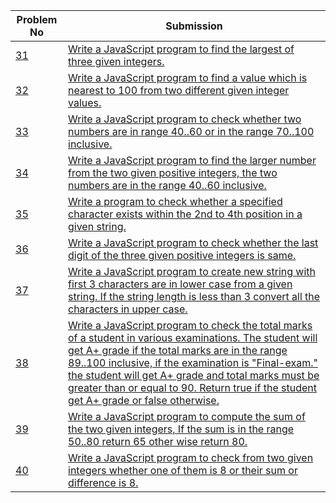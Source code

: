 | Problem No                                                            | Submission                                                     |
| --------------------------------------------------------------------- | -------------------------------------------------------------- |
| [31](https://github.com/abdullah-al-feroz/JavaScript--Problem--Solve/tree/main/Basic%20150%20Problems/31-40) | [Write a JavaScript program to find the largest of three given integers.](https://github.com/abdullah-al-feroz/JavaScript--Problem--Solve/tree/main/Basic%20150%20Problems/31-40)               |
| [32](https://github.com/abdullah-al-feroz/JavaScript--Problem--Solve/tree/main/Basic%20150%20Problems/31-40) | [Write a JavaScript program to find a value which is nearest to 100 from two different given integer values. ](https://github.com/abdullah-al-feroz/JavaScript--Problem--Solve/tree/main/Basic%20150%20Problems/31-40)       |
| [33](https://github.com/abdullah-al-feroz/JavaScript--Problem--Solve/tree/main/Basic%20150%20Problems/31-40) |[Write a JavaScript program to check whether two numbers are in range 40..60 or in the range 70..100 inclusive.](https://github.com/abdullah-al-feroz/JavaScript--Problem--Solve/tree/main/Basic%20150%20Problems/31-40) |
| [34](https://github.com/abdullah-al-feroz/JavaScript--Problem--Solve/tree/main/Basic%20150%20Problems/31-40) | [Write a JavaScript program to find the larger number from the two given positive integers, the two numbers are in the range 40..60 inclusive.](https://github.com/abdullah-al-feroz/JavaScript--Problem--Solve/tree/main/Basic%20150%20Problems/31-40)             |
| [35](https://github.com/abdullah-al-feroz/JavaScript--Problem--Solve/tree/main/Basic%20150%20Problems/31-40) | [Write a program to check whether a specified character exists within the 2nd to 4th position in a given string. ](https://github.com/abdullah-al-feroz/JavaScript--Problem--Solve/tree/main/Basic%20150%20Problems/31-40)         |
| [36](https://github.com/abdullah-al-feroz/JavaScript--Problem--Solve/tree/main/Basic%20150%20Problems/31-40) | [Write a JavaScript program to check whether the last digit of the three given positive integers is same.](https://github.com/abdullah-al-feroz/JavaScript--Problem--Solve/tree/main/Basic%20150%20Problems/31-40) |
| [37](https://github.com/abdullah-al-feroz/JavaScript--Problem--Solve/tree/main/Basic%20150%20Problems/31-40) | [Write a JavaScript program to create new string with first 3 characters are in lower case from a given string. If the string length is less than 3 convert all the characters in upper case.](https://github.com/abdullah-al-feroz/JavaScript--Problem--Solve/tree/main/Basic%20150%20Problems/31-40)        |
| [38](https://github.com/abdullah-al-feroz/JavaScript--Problem--Solve/tree/main/Basic%20150%20Problems/31-40) | [Write a JavaScript program to check the total marks of a student in various examinations. The student will get A+ grade if the total marks are in the range 89..100 inclusive, if the examination is "Final-exam." the student will get A+ grade and total marks must be greater than or equal to 90. Return true if the student get A+ grade or false otherwise.](https://github.com/abdullah-al-feroz/JavaScript--Problem--Solve/tree/main/Basic%20150%20Problems/31-40)             |
| [39](https://github.com/abdullah-al-feroz/JavaScript--Problem--Solve/tree/main/Basic%20150%20Problems/31-40) | [Write a JavaScript program to compute the sum of the two given integers, If the sum is in the range 50..80 return 65 other wise return 80.](https://github.com/abdullah-al-feroz/JavaScript--Problem--Solve/tree/main/Basic%20150%20Problems/31-40) |
| [40](https://github.com/abdullah-al-feroz/JavaScript--Problem--Solve/tree/main/Basic%20150%20Problems/31-40)| [Write a JavaScript program to check from two given integers whether one of them is 8 or their sum or difference is 8.](https://github.com/abdullah-al-feroz/JavaScript--Problem--Solve/tree/main/Basic%20150%20Problems/31-40) |

